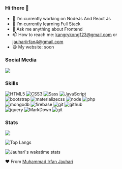 ### Hi there 👋

- 🔭 I’m currently working on NodeJs And React Js
- 🌱 I’m currently learning Full Stack
- 💬 Ask me anything about Frontend
- 📫 How to reach me: kangrykong123@gmail.com or jauhariirfan4@gmail.com
- 😄 My website: soon

### Social Media

<a href="https://www.instagram.com/ir.fan__j/"><img src="https://img.shields.io/badge/instagram%20@ir.fan__j-F6D55C?style=for-the-badge&logo=instagram&logoColor=white"/></a>

### Skills

![HTML5](https://img.shields.io/badge/html%205-grey?style=for-the-badge&logo=html5&logoColor=white&labelColor=F6D55C)
![CSS3](https://img.shields.io/badge/css%203-grey?style=for-the-badge&logo=css3&logoColor=white&labelColor=F6D55C)
![Sass](https://img.shields.io/badge/sass-grey?style=for-the-badge&logo=sass&logoColor=white&labelColor=F6D55C)
![JavaScript](https://img.shields.io/badge/-JavaScript-grey?style=for-the-badge&logo=javascript&logoColor=white&labelColor=F6D55C)
<br>
![bootstrap](https://img.shields.io/badge/-bootstrap-grey?style=for-the-badge&logo=bootstrap&logoColor=white&labelColor=F6D55C)
![materializecss](https://img.shields.io/badge/Materialize%20css-grey?style=for-the-badge&logo=google&logoColor=white&labelColor=F6D55C)
![node](https://img.shields.io/badge/-node-grey?style=for-the-badge&logo=node.js&logoColor=white&labelColor=F6D55C)
![php](https://img.shields.io/badge/-php-grey?style=for-the-badge&logo=php&logoColor=white&labelColor=F6D55C)
<br>
![mongodb](https://img.shields.io/badge/-mongodb-grey?style=for-the-badge&logo=mongodb&logoColor=white&labelColor=F6D55C)
![firebase](https://img.shields.io/badge/-firebase-grey?style=for-the-badge&logo=firebase&logoColor=white&labelColor=F6D55C)
![git](https://img.shields.io/badge/-git-grey?style=for-the-badge&logo=git&logoColor=white&labelColor=F6D55C)
![github](https://img.shields.io/badge/-github-grey?style=for-the-badge&logo=github&logoColor=white&labelColor=F6D55C)
<br>
![jquery](https://img.shields.io/badge/-jquery-grey?style=for-the-badge&logo=jquery&logoColor=white&labelColor=F6D55C)
![MarkDown](https://img.shields.io/badge/-Markdown-grey?style=for-the-badge&logo=Markdown&logoColor=white&labelColor=F6D55C)
![git](https://img.shields.io/badge/-git-grey?style=for-the-badge&logo=git&logoColor=white&labelColor=F6D55C)

### Stats

<img src="https://github-readme-stats.vercel.app/api?username=jauhari-i&show_icons=true&theme=radical&title_color=F6D55C&text_color=fff&icon_color=F6D55C">

![Top Langs](https://github-readme-stats.vercel.app/api/top-langs/?username=jauhari-i&layout=compact&theme=radical&title_color=F6D55C&text_color=fff)

![Jauhari's wakatime stats](https://github-readme-stats.vercel.app/api/wakatime?username=jauharii&theme=radical&title_color=F6D55C&text_color=fff)

:heart: From [Muhammad Irfan Jauhari](https://github.com/jauhari-i)
